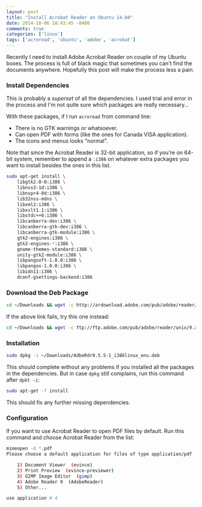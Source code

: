```yaml
---
layout: post
title: "Install Acrobat Reader on Ubuntu 14.04"
date: 2014-10-06 18:43:45 -0400
comments: true
categories: ['linux']
tags: ['acroread', 'ubuntu', 'adobe', 'acrobat']
---
```


Recently I need to install Adobe Acrobat Reader on couple of my Ubuntu boxes.
The process is full of black magic that sometimes you can't find the documents
anywhere. Hopefully this post will make the process less a pain.

<!--more-->


### Install Dependencies

This is probably a *superset* of all the dependencies. I used trial and error
in the process and I'm not quite sure which packages are really necessary...

With these packages, if I run `acroread` from command line:

 - There is no GTK warnings or whatsoever.
 - Can open PDF with forms (like the ones for Canada VISA application).
 - The icons and menus looks "normal".

Note that since the Acrobat Reader is 32-bit application, so if you're on
64-bit system, remember to append a `:i386` on whatever extra packages you want
to install besides the ones in this list.

```bash
sudo apt-get install \
    libgtk2.0-0:i386 \
    libnss3-1d:i386 \
    libnspr4-0d:i386 \
    lib32nss-mdns \
    libxml2:i386 \
    libxslt1.1:i386 \
    libstdc++6:i386 \
    libcanberra-dev:i386 \
    libcanberra-gtk-dev:i386 \
    libcanberra-gtk-module:i386 \
    gtk2-engines:i386 \
    gtk2-engines-*:i386 \
    gnome-themes-standard:i386 \
    unity-gtk2-module:i386 \
    libpangoxft-1.0.0:i386 \
    libpangox-1.0.0:i386 \
    libidn11:i386 \
    dconf-gsettings-backend:i386
```

### Download the Deb Package

```bash
cd ~/Downloads && wget -c http://ardownload.adobe.com/pub/adobe/reader/unix/9.x/9.5.5/enu/AdbeRdr9.5.5-1_i386linux_enu.deb
```
If the above link fails, try this one instead:

```bash
cd ~/Downloads && wget -c ftp://ftp.adobe.com/pub/adobe/reader/unix/9.x/9.5.5/enu/AdbeRdr9.5.5-1_i386linux_enu.deb
```

### Installation

```bash
sudo dpkg -i ~/Downloads/AdbeRdr9.5.5-1_i386linux_enu.deb
```

This should complete without any problems if you installed all the packages in the
dependencies. But in case `dpkg` still complains, run this command after `dpkt -i`:

```bash
sudo apt-get -f install
```

This should fix any further missing dependencies.

### Configuration

If you want to use Acrobat Reader to open PDF files by default. Run this command and choose Acrobat Reader from the list:

```bash
mimeopen -d *.pdf
Please choose a default application for files of type application/pdf

    1) Document Viewer  (evince)
    2) Print Preview  (evince-previewer)
    3) GIMP Image Editor  (gimp)
    4) Adobe Reader 9  (AdobeReader)
    5) Other...

use application # 4
```
